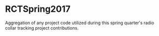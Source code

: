 # RCTSpring2017
Aggregation of any project code utilized during this spring quarter's radio collar tracking project contributions.

